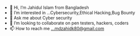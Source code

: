 - 👋 Hi, I’m Jahidul Islam from Bangladesh 
- 👀 I’m interested in ...Cybersecurity,Ethical Hacking,Bug Bounty 
- 🌱 Ask me about Cyber security
- 💞️ I’m looking to collaborate on pen testers, hackers, coders
- 📫 How to reach me ...mdzahidk80@gmail.com

<!---
Zahid470/Zahid470 is a ✨ special ✨ repository because its `README.md` (this file) appears on your GitHub profile.
You can click the Preview link to take a look at your changes.
--->
